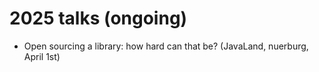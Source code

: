 # 2025 talks (ongoing)

* Open sourcing a library: how hard can that be? (JavaLand, nuerburg, April 1st)